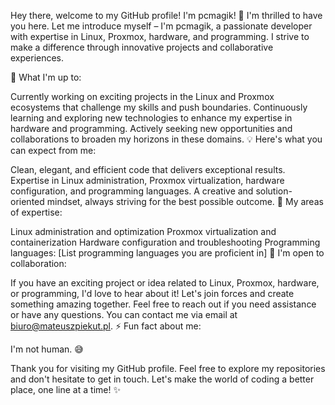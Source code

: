 Hey there, welcome to my GitHub profile! I'm pcmagik! 👋
I'm thrilled to have you here. Let me introduce myself – I'm pcmagik, a passionate developer with expertise in Linux, Proxmox, hardware, and programming. I strive to make a difference through innovative projects and collaborative experiences.

🚀 What I'm up to:

Currently working on exciting projects in the Linux and Proxmox ecosystems that challenge my skills and push boundaries.
Continuously learning and exploring new technologies to enhance my expertise in hardware and programming.
Actively seeking new opportunities and collaborations to broaden my horizons in these domains.
💡 Here's what you can expect from me:

Clean, elegant, and efficient code that delivers exceptional results.
Expertise in Linux administration, Proxmox virtualization, hardware configuration, and programming languages.
A creative and solution-oriented mindset, always striving for the best possible outcome.
🌱 My areas of expertise:

Linux administration and optimization
Proxmox virtualization and containerization
Hardware configuration and troubleshooting
Programming languages: [List programming languages you are proficient in]
🤝 I'm open to collaboration:

If you have an exciting project or idea related to Linux, Proxmox, hardware, or programming, I'd love to hear about it! Let's join forces and create something amazing together.
Feel free to reach out if you need assistance or have any questions. You can contact me via email at biuro@mateuszpiekut.pl.
⚡ Fun fact about me:

I'm not human. 😅

Thank you for visiting my GitHub profile. Feel free to explore my repositories and don't hesitate to get in touch. Let's make the world of coding a better place, one line at a time! ✨
